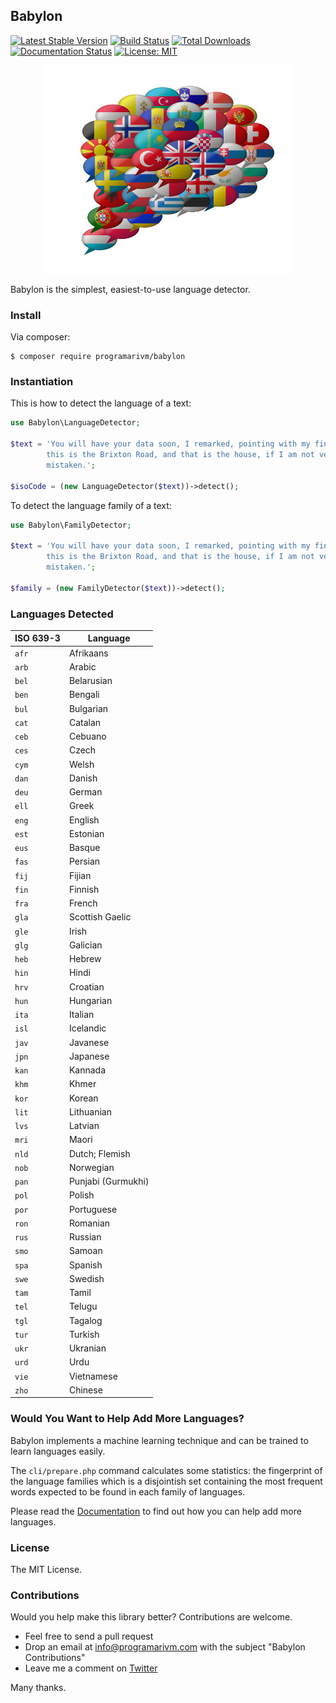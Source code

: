 ## Babylon

[![Latest Stable Version](https://poser.pugx.org/programarivm/babylon/v/stable)](https://packagist.org/packages/programarivm/babylon)
[![Build Status](https://travis-ci.org/programarivm/babylon.svg?branch=master)](https://travis-ci.org/programarivm/babylon)
[![Total Downloads](https://poser.pugx.org/programarivm/babylon/downloads)](https://packagist.org/packages/programarivm/babylon)
[![Documentation Status](https://readthedocs.org/projects/babylon/badge/?version=latest)](https://babylon.readthedocs.io/en/latest/?badge=latest)
[![License: MIT](https://img.shields.io/badge/License-MIT-yellow.svg)](https://opensource.org/licenses/MIT)

<p align="center">
	<img src="https://github.com/programarivm/babylon/blob/master/resources/languages.jpg" />
</p>

Babylon is the simplest, easiest-to-use language detector.

### Install

Via composer:

    $ composer require programarivm/babylon

### Instantiation

This is how to detect the language of a text:

```php
use Babylon\LanguageDetector;

$text = 'You will have your data soon, I remarked, pointing with my finger;
		this is the Brixton Road, and that is the house, if I am not very much
		mistaken.';

$isoCode = (new LanguageDetector($text))->detect();
```

To detect the language family of a text:

```php
use Babylon\FamilyDetector;

$text = 'You will have your data soon, I remarked, pointing with my finger;
		this is the Brixton Road, and that is the house, if I am not very much
		mistaken.';

$family = (new FamilyDetector($text))->detect();
```

### Languages Detected

| ISO 639-3       | Language               |
|-----------------|------------------------|
| `afr`           | Afrikaans              |
| `arb`           | Arabic                 |
| `bel`           | Belarusian             |
| `ben`           | Bengali                |
| `bul`           | Bulgarian              |
| `cat`           | Catalan                |
| `ceb`           | Cebuano                |
| `ces`           | Czech                  |
| `cym`           | Welsh                  |
| `dan`           | Danish                 |
| `deu`           | German                 |
| `ell`           | Greek                  |
| `eng`           | English                |
| `est`           | Estonian               |
| `eus`           | Basque                 |
| `fas`           | Persian                |
| `fij`           | Fijian                 |
| `fin`           | Finnish                |
| `fra`           | French                 |
| `gla`           | Scottish Gaelic        |
| `gle`           | Irish                  |
| `glg`           | Galician               |
| `heb`           | Hebrew                 |
| `hin`           | Hindi                  |
| `hrv`           | Croatian               |
| `hun`           | Hungarian              |
| `ita`           | Italian                |
| `isl`           | Icelandic              |
| `jav`           | Javanese               |
| `jpn`           | Japanese               |
| `kan`           | Kannada                |
| `khm`           | Khmer                  |
| `kor`           | Korean                 |
| `lit`           | Lithuanian             |
| `lvs`           | Latvian                |
| `mri`           | Maori                  |
| `nld`           | Dutch; Flemish         |
| `nob`           | Norwegian              |
| `pan`           | Punjabi (Gurmukhi)     |
| `pol`           | Polish                 |
| `por`           | Portuguese             |
| `ron`           | Romanian               |
| `rus`           | Russian                |
| `smo`           | Samoan                 |
| `spa`           | Spanish                |
| `swe`           | Swedish                |
| `tam`           | Tamil                  |
| `tel`           | Telugu                 |
| `tgl`           | Tagalog                |
| `tur`           | Turkish                |
| `ukr`           | Ukranian               |
| `urd`           | Urdu                   |
| `vie`           | Vietnamese             |
| `zho`           | Chinese                |

### Would You Want to Help Add More Languages?

Babylon implements a machine learning technique and can be trained to learn languages easily.

The `cli/prepare.php` command calculates some statistics: the fingerprint of the language families which is a disjointish set containing the most frequent words expected to be found in each family of languages.

Please read the [Documentation](https://babylon.readthedocs.io/en/latest/) to find out how you can help add more languages.

### License

The MIT License.

### Contributions

Would you help make this library better? Contributions are welcome.

- Feel free to send a pull request
- Drop an email at info@programarivm.com with the subject "Babylon Contributions"
- Leave me a comment on [Twitter](https://twitter.com/programarivm)

Many thanks.
